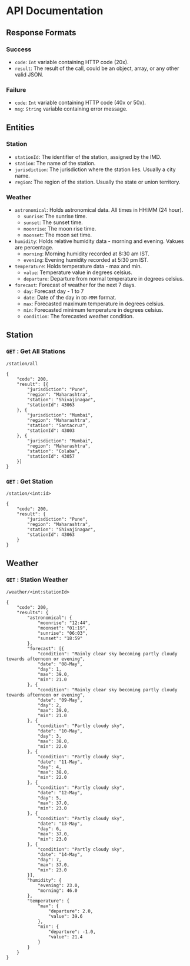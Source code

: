 # API Documentation

## Response Formats
### Success
- `code`: `Int` variable containing HTTP code (20x).
- `result`: The result of the call, could be an object, array, or any other valid JSON.

### Failure
- `code`: `Int` variable containing HTTP code (40x or 50x).
- `msg`: `String` variable containing error message.

## Entities

### Station
- `stationId`: The identifier of the station, assigned by the IMD.
- `station`: The name of the station.
- `jurisdiction`: The jurisdiction where the station lies. Usually a city name.
- `region`: The region of the station. Usually the state or union territory.

### Weather
- `astronomical`: Holds astronomical data. All times in HH:MM (24 hour).
	- `sunrise`: The sunrise time.
	- `sunset`: The sunset time.
	- `moonrise`: The moon rise time.
	- `moonset`: The moon set time.
- `humidity`: Holds relative humidity data - morning and evening. Vakues are percentage.
	- `morning`: Morning humidity recorded at 8:30 am IST.
	- `evening`: Evening humidity recorded at 5:30 pm IST.
- `temperature`: Holds temperature data - max and min.
	- `value`: Temperature value in degrees celsius.
	- `departure`: Departure from normal temperature in degrees celsius.
- `forecast`: Forecast of weather for the next 7 days.
	- `day`: Forecast day - 1 to 7
	- `date`: Date of the day in `DD-MMM` format.
	- `max`: Forecasted maximum temperature in degrees celsius.
	- `min`: Forecasted minimum temperature in degrees celsius.
	- `condition`: The forecasted weather condition.

## Station

### `GET` : Get All Stations 
```
/station/all
```

```
{
	"code": 200,
	"result": [{
		"jurisdiction": "Pune",
		"region": "Maharashtra",
		"station": "Shivajinagar",
		"stationId": 43063
	}, {
		"jurisdiction": "Mumbai",
		"region": "Maharashtra",
		"station": "Santacruz",
		"stationId": 43003
	}, {
		"jurisdiction": "Mumbai",
		"region": "Maharashtra",
		"station": "Colaba",
		"stationId": 43057
	}]
}
```

### `GET` : Get Station 
```
/station/<int:id>
```

```
{
	"code": 200,
	"result": {
		"jurisdiction": "Pune",
		"region": "Maharashtra",
		"station": "Shivajinagar",
		"stationId": 43063
	}
}
```

## Weather

### `GET` : Station Weather 
```
/weather/<int:stationId>
```

```
{
	"code": 200,
	"results": {
		"astronomical": {
			"moonrise": "12:44",
			"moonset": "01:19",
			"sunrise": "06:03",
			"sunset": "18:59"
		},
		"forecast": [{
			"condition": "Mainly clear sky becoming partly cloudy towards afternoon or evening",
			"date": "08-May",
			"day": 1,
			"max": 39.0,
			"min": 21.0
		}, {
			"condition": "Mainly clear sky becoming partly cloudy towards afternoon or evening",
			"date": "09-May",
			"day": 2,
			"max": 39.0,
			"min": 21.0
		}, {
			"condition": "Partly cloudy sky",
			"date": "10-May",
			"day": 3,
			"max": 38.0,
			"min": 22.0
		}, {
			"condition": "Partly cloudy sky",
			"date": "11-May",
			"day": 4,
			"max": 38.0,
			"min": 22.0
		}, {
			"condition": "Partly cloudy sky",
			"date": "12-May",
			"day": 5,
			"max": 37.0,
			"min": 23.0
		}, {
			"condition": "Partly cloudy sky",
			"date": "13-May",
			"day": 6,
			"max": 37.0,
			"min": 23.0
		}, {
			"condition": "Partly cloudy sky",
			"date": "14-May",
			"day": 7,
			"max": 37.0,
			"min": 23.0
		}],
		"humidity": {
			"evening": 23.0,
			"morning": 46.0
		},
		"temperature": {
			"max": {
				"departure": 2.0,
				"value": 39.6
			},
			"min": {
				"departure": -1.0,
				"value": 21.4
			}
		}
	}
}
```
